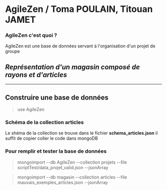 # AgileZen / Toma POULAIN, Titouan JAMET

### AgileZen c'est quoi ?

AgileZen est une base de données servant à l'organisation d'un projet de groupe

*Représentation d'un magasin composé de rayons et d'articles*
---

---
## Construire une base de données
> use AgileZen
### Schéma de la collection articles
Le shéma de la collection se trouve dans le fichier **schema_articles.json**
il suffit de copier coller le code dans mongoDB

### Pour remplir et tester la base de données
> mongoimport --db AgileZen --collection projets --file scriptTest/data_projet_valid.json --jsonArray 

> mongoimport --db magasin --collection articles --file mauvais_exemples_articles.json --jsonArray

